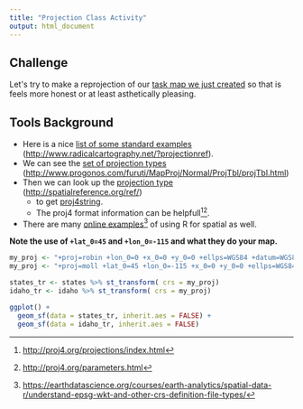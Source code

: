 ```yaml
---
title: "Projection Class Activity"
output: html_document
---
```




## Challenge

Let's try to make a reprojection of our [task map we just created](https://byuistats.github.io/M335/class_tasks/task19_details.html) so that is feels more honest or at least asthetically pleasing. 

## Tools Background

- Here is a nice [list of some standard examples](http://www.radicalcartography.net/?projectionref) (<http://www.radicalcartography.net/?projectionref>).
- We can see the [set of projection types](http://www.progonos.com/furuti/MapProj/Normal/ProjTbl/projTbl.html) (<http://www.progonos.com/furuti/MapProj/Normal/ProjTbl/projTbl.html>) 
- Then we can look up the [projection type](http://spatialreference.org/ref/) (<http://spatialreference.org/ref/>) 
    - to get [proj4string](https://www.nceas.ucsb.edu/~frazier/RSpatialGuides/OverviewCoordinateReferenceSystems.pdf). 
    - The proj4 format information can be helpfull[^1][^2].  
- There are many [online examples](https://earthdatascience.org/courses/earth-analytics/spatial-data-r/understand-epsg-wkt-and-other-crs-definition-file-types/)[^3] of using R for spatial as well.

**Note the use of `+lat_0=45` and `+lon_0=-115` and what they do your map.**






```r
my_proj <- "+proj=robin +lon_0=0 +x_0=0 +y_0=0 +ellps=WGS84 +datum=WGS84 +units=m +no_defs"
my_proj <- "+proj=moll +lat_0=45 +lon_0=-115 +x_0=0 +y_0=0 +ellps=WGS84 +datum=WGS84 +units=m +no_defs"

states_tr <- states %>% st_transform( crs = my_proj)
idaho_tr <- idaho %>% st_transform( crs = my_proj)

ggplot() +
  geom_sf(data = states_tr, inherit.aes = FALSE) +
  geom_sf(data = idaho_tr, inherit.aes = FALSE)
```





[^1]: http://proj4.org/projections/index.html
[^2]: http://proj4.org/parameters.html
[^3]: https://earthdatascience.org/courses/earth-analytics/spatial-data-r/understand-epsg-wkt-and-other-crs-definition-file-types/
